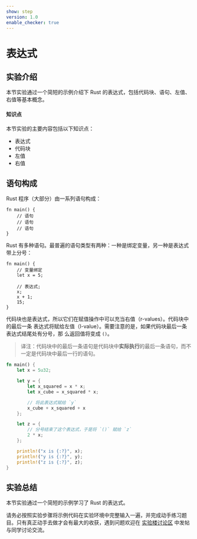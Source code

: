 ```yaml
---
show: step
version: 1.0
enable_checker: true
---
```


# 表达式

## 实验介绍

本节实验通过一个简短的示例介绍下 Rust 的表达式，包括代码块、语句、左值、右值等基本概念。

#### 知识点

本节实验的主要内容包括以下知识点：

- 表达式
- 代码块
- 左值
- 右值

## 语句构成

Rust 程序（大部分）由一系列语句构成：

```
fn main() {
    // 语句
    // 语句
    // 语句
}
```

Rust 有多种语句。最普遍的语句类型有两种：一种是绑定变量，另一种是表达式带上分号：

```
fn main() {
    // 变量绑定
    let x = 5;

    // 表达式;
    x;
    x + 1;
    15;
}
```

代码块也是表达式，所以它们在赋值操作中可以充当右值（r-values）。代码块中的最后一条
表达式将赋给左值（l-value）。需要注意的是，如果代码块最后一条表达式结尾处有分号，那
么返回值将变成 `()`。

> 译注：代码块中的最后一条语句是代码块中**实际执行**的最后一条语句，而不一定是代码块中最后一行的语句。

```rust
fn main() {
    let x = 5u32;

    let y = {
        let x_squared = x * x;
        let x_cube = x_squared * x;

        // 将此表达式赋给 `y`
        x_cube + x_squared + x
    };

    let z = {
        // 分号结束了这个表达式，于是将 `()` 赋给 `z`
        2 * x;
    };

    println!("x is {:?}", x);
    println!("y is {:?}", y);
    println!("z is {:?}", z);
}
```

## 实验总结

本节实验通过一个简短的示例学习了 Rust 的表达式。

请务必按照实验步骤将示例代码在实验环境中完整输入一遍，并完成动手练习题目。只有真正动手去做才会有最大的收获，遇到问题欢迎在 [实验楼讨论区](https://www.shiyanlou.com/questions/) 中发帖与同学讨论交流。
